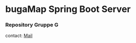 # bugaMap Spring Boot Server
### Repository Gruppe G


contact: [Mail](mailto:mkoenig2@hs-heilbronn.de)